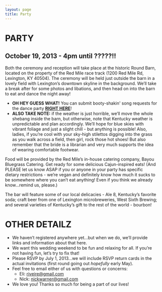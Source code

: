 ```yaml
---
layout: page
title: Party
---
```


# PARTY

## October 19, 2013 - 4pm until ?????!!

Both the ceremony and reception will take place at the historic Round Barn, located on the property of the Red Mile race track (1200 Red Mile Rd, Lexington, KY 40504). The ceremony will be held just outside the barn in a lovely field with Lexington’s downtown skyline in the background. We’ll take a break after for some photos and libations, and then head on into the barn to eat and dance the night away!

* __OH HEY GUESS WHAT!__ You can submit booty-shakin' song requests for the dance party [__RIGHT HERE__](https://docs.google.com/forms/d/1gRWS1Tq05aKgqhNKMSdVZyEexFCqHIZ7Ep4yYwHhsSc/viewform)!
* __ALSO TAKE NOTE:__ if the weather is just horrible, we’ll move the whole shebang inside the barn, but otherwise, note that Kentucky weather is unpredictable and plan accordingly. We’ll hope for blue skies with vibrant foliage and just a slight chill - but anything is possible! Also, ladies, if you’re cool with your sky-high stilettos digging into the grass as you walk across a field, then girl, rock those hot shoes! But also remember that the bride is a librarian and very much supports the idea of wearing comfortable footwear.


Food will be provided by the Red Mile’s in-house catering company, Bayou Bluegrass Catering. Get ready for some delicious Cajun-inspired eats! (And PLEASE let us know ASAP if you or anyone in your party has specific dietary restrictions - we’re vegan and definitely know how much it sucks to be somewhere where you can’t eat anything! Even if you think we already know...remind us, please.)

The bar will feature some of our local delicacies - Ale 8, Kentucky’s favorite soda; craft beer from one of Lexington microbreweries, West Sixth Brewing; and several varieties of Kentucky’s gift to the rest of the world - bourbon!


# OTHER DETAILZ

- We haven’t registered anywhere yet...but when we do, we’ll provide links and information about that here.
- We want this wedding weekend to be fun and relaxing for all. If you’re not having fun, let’s try to fix that!
- Please RSVP by July 1, 2013...we will include RSVP return cards in the actual invitations (first round going out *hopefully* early May).
- Feel free to email either of us with questions or concerns:
  - Eli: riveire@gmail.com
  - Nick: nickwarner@gmail.com
- We love you! Thanks so much for being a part of our lives!
